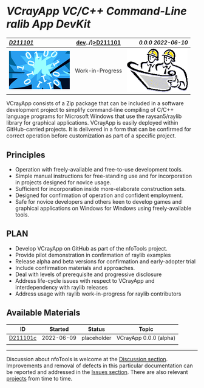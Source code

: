 <!-- index.md 0.0.0                 UTF-8                          2022-06-10
     ----1----|----2----|----3----|----4----|----5----|----6----|----7----|--*

               VCRAYAPP: VC/C++ COMMAND-LINE RAYLIB APP DEVKIT
     -->

# ***VCrayApp** VC/C++ Command-Line ralib App DevKit*

| ***[D211101](index.html)*** | [dev]()../)[>D211101](.) | ***0.0.0 2022-06-10*** |
| :--                |       :-:          | --: |
| ![nfotools](../../images/nfoWorks-2014-06-02-1702-LogoSmall.png) | Work-in-Progress | ![Hard Hat Area](../../images/hardhat-logo.gif) |

VCrayApp consists of a Zip package that can be included in a software
development project to simplify command-line compiling of C/C++ language
programs for Microsoft Windows that use the raysan5/raylib library for
graphical applications.  VCrayApp is easily deployed within GitHub-carried
projects.  It is delivered in a form that can be confirmed for correct
operation before customization as part of a specific project.

## Principles

* Operation with freely-available and free-to-use development tools.
* Simple manual instructions for free-standing use and for incorporation
  in projects designed for novice usage.
* Sufficient for incorporation inside more-elaborate construction sets.
* Designed for confirmation of operation and confident employment.
* Safe for novice developers and others keen to develop games and graphical
  applications on Windows for Windows using freely-available tools.

## PLAN

* Develop VCrayApp on GitHub as part of the nfoTools project.
* Provide pilot demonstration in confirmation of raylib examples
* Release alpha and beta versions for confirmation and early-adopter trial
* Include confirmation materials and approaches.
* Deal with levels of prerequisite and progressive disclosure
* Address life-cycle issues with respect to VCrayApp and interdependency with
  raylib releases
* Address usage with raylib work-in-progress for raylib contributors



## Available Materials

| **ID** | **Started** | **Status** | **Topic** |
|   :-:   |   :-:   |  :-:   |  ---  |
| [D211101c](D211101c/) | 2022-06-09 | placeholder | VCrayApp 0.0.0 (alpha) |
|                       |            |                  |     |


----

Discussion about nfoTools is welcome at the
[Discussion section](https://github.com/orcmid/nfoTools/discussions).
Improvements and removal of defects in this particular documentation can be
reported and addressed in the
[Issues section](https://github.com/orcmid/nfoTools/issues).  There are also
relevant [projects](https://github.com/orcmid/nfoTools/projects) from time to
time.

<!-- ----1----|----2----|----3----|----4----|----5----|----6----|----7----|--*

     0.0.0 2022-06-10T00:16Z Placeholder for initial development of a complete
           folio

                 *** end of docs/dev/D211101/index.md ***
     -->
